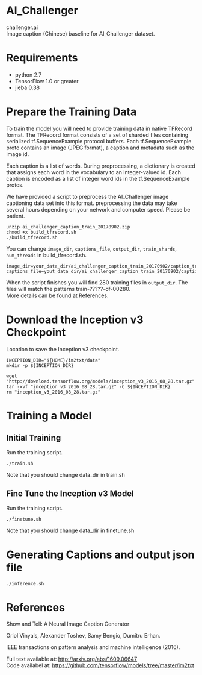# AI_Challenger
challenger.ai     
Image caption (Chinese) baseline for AI_Challenger dataset.
# Requirements
- python 2.7
- TensorFlow 1.0 or greater
- jieba 0.38 

# Prepare the Training Data
To train the model you will need to provide training data in native TFRecord format. The TFRecord format consists of a set of sharded files containing serialized tf.SequenceExample protocol buffers. Each tf.SequenceExample proto contains an image (JPEG format), a caption and metadata such as the image id.

Each caption is a list of words. During preprocessing, a dictionary is created that assigns each word in the vocabulary to an integer-valued id. Each caption is encoded as a list of integer word ids in the tf.SequenceExample protos.

We have provided a script to preprocess the AI_Challenger image captioning data set into this format. preprocessing the data may take several hours depending on your network and computer speed. Please be patient.
```
unzip ai_challenger_caption_train_20170902.zip
chmod +x build_tfrecord.sh
./build_tfrecord.sh
```
You can change `image_dir`, `captions_file`, `output_dir`, `train_shards`, `num_threads` in build_tfrecord.sh.    
```
image_dir=your_data_dir/ai_challenger_caption_train_20170902/caption_train_images_20170902
captions_file=yout_data_dir/ai_challenger_caption_train_20170902/caption_train_annotations_20170902.json     
```

When the script finishes you will find 280 training files in `output_dir`. The files will match the patterns train-?????-of-00280.    
More details can be found at References.     

# Download the Inception v3 Checkpoint
Location to save the Inception v3 checkpoint.
```
INCEPTION_DIR="${HOME}/im2txt/data"
mkdir -p ${INCEPTION_DIR}

wget "http://download.tensorflow.org/models/inception_v3_2016_08_28.tar.gz"
tar -xvf "inception_v3_2016_08_28.tar.gz" -C ${INCEPTION_DIR}
rm "inception_v3_2016_08_28.tar.gz"
```
# Training a Model
## Initial Training
Run the training script.
```
./train.sh
```
Note that you should change data_dir in train.sh
## Fine Tune the Inception v3 Model
Run the training script.
```
./finetune.sh
```
Note that you should change data_dir in finetune.sh
# Generating Captions and output json file
```
./inference.sh
```

# References

Show and Tell: A Neural Image Caption Generator

Oriol Vinyals, Alexander Toshev, Samy Bengio, Dumitru Erhan.

IEEE transactions on pattern analysis and machine intelligence (2016).

Full text available at: http://arxiv.org/abs/1609.06647    
Code availabel at: https://github.com/tensorflow/models/tree/master/im2txt
